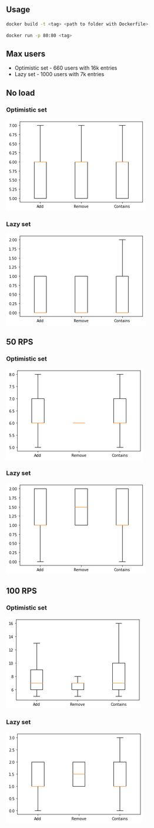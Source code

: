 ## Usage

```Bash
docker build -t <tag> <path to folder with Dockerfile>
```

```Bash
docker run -p 80:80 <tag>
```

## Max users

- Optimistic set - 660 users with 16k entries
- Lazy set - 1000 users with 7k entries

## No load

### Optimistic set

![](boxplots/optimistic_no_load.png)

### Lazy set

![](boxplots/lazy_no_load.png)

## 50 RPS

### Optimistic set

![](boxplots/optimistic_50rps.png)

### Lazy set

![](boxplots/lazy_50rps.png)

## 100 RPS

### Optimistic set

![](boxplots/optimistic_100rps.png)

### Lazy set

![](boxplots/lazy_100rps.png)